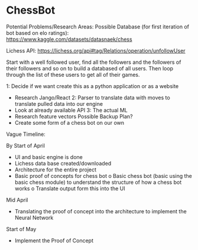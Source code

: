 # ChessBot
Potential Problems/Research Areas:
Possible Database (for first iteration of bot based on elo ratings): https://www.kaggle.com/datasets/datasnaek/chess

Lichess API: https://lichess.org/api#tag/Relations/operation/unfollowUser

Start with a well followed user, find all the followers and the followers of their followers and so on to build a databased of all users. Then loop through the list of these users to get all of their games.

1: Decide if we want create this as a python application or as a website
-	Research Jango/React
2: Parser to translate data with moves to translate pulled data into our engine
-	Look at already available API
3: The actual ML
-	Research feature vectors
Possible Backup Plan?
-	Create some form of a chess bot on our own

Vague Timeline:

By Start of April
-	UI and basic engine is done
-	Lichess data base created/downloaded
-	Architecture for the entire project
-	Basic proof of concepts for chess bot 
o	Basic chess bot (basic using the basic chess module) to understand the structure of how a chess bot works
o	Translate output form this into the UI

Mid April
-	Translating the proof of concept into the architecture to implement the Neural Network

Start of May
-	Implement the Proof of Concept
